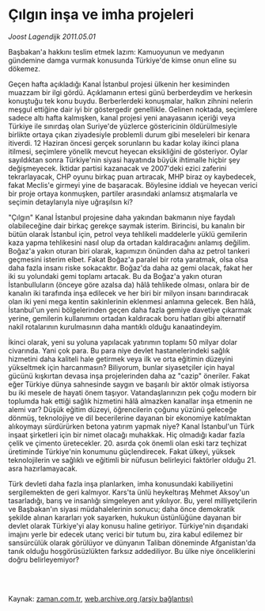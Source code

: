 # Çılgın inşa ve imha projeleri

*Joost Lagendijk 2011.05.01*

<td class="columnist-detail">
<p>Başbakan'a hakkını teslim etmek lazım: Kamuoyunun ve medyanın gündemine damga vurmak konusunda Türkiye'de kimse onun eline su dökemez.</p>
<p>
<div id="haberMetinDiv">
<p>Geçen hafta açıkladığı Kanal İstanbul projesi ülkenin her kesiminden muazzam bir ilgi gördü. Açıklamanın ertesi günü berberdeydim ve herkesin konuştuğu tek konu buydu. Berberlerdeki konuşmalar, halkın zihnini nelerin meşgul ettiğine dair iyi bir göstergedir genellikle. Gelinen noktada, seçimlere sadece altı hafta kalmışken, kanal projesi yeni anayasanın içeriği veya Türkiye ile sınırdaş olan Suriye'de yüzlerce göstericinin öldürülmesiyle birlikte ortaya çıkan ziyadesiyle problemli durum gibi meseleleri bir kenara itiverdi. 12 Haziran öncesi gerçek sorunların bu kadar kolay ikinci plana itilmesi, seçimlere yönelik mevcut heyecan eksikliğini de gösteriyor. Oylar sayıldıktan sonra Türkiye'nin siyasi hayatında büyük ihtimalle hiçbir şey değişmeyecek. İktidar partisi kazanacak ve 2007'deki ezici zaferini tekrarlayacak, CHP oyunu birkaç puan artıracak, MHP biraz oy kaybedecek, fakat Meclis'e girmeyi yine de başaracak. Böylesine iddialı ve heyecan verici bir proje ortaya konmuşken, partiler arasındaki anlamsız atışmalarla ve seçimin detaylarıyla niye uğraşılsın ki?
<p>"Çılgın" Kanal İstanbul projesine daha yakından bakmanın niye faydalı olabileceğine dair birkaç gerekçe saymak isterim. Birincisi, bu kanalın bir bütün olarak İstanbul için, petrol veya tehlikeli maddelerle yüklü gemilerin kaza yapma tehlikesini nasıl olup da ortadan kaldıracağını anlamış değilim. Boğaz'a yakın oturan biri olarak, kapımızın önünden daha az petrol tankeri geçmesini isterim elbet. Fakat Boğaz'a paralel bir rota yaratmak, olsa olsa daha fazla insanı riske sokacaktır. Boğaz'da daha az gemi olacak, fakat her iki su yolundaki gemi toplamı artacak. Bu da Boğaz'a yakın oturan İstanbulluların (önceye göre azalsa da) hâlâ tehlikede olması, onlara bir de kanalın iki tarafında inşa edilecek ve her biri bir milyon insanı barındıracak olan iki yeni mega kentin sakinlerinin eklenmesi anlamına gelecek. Ben hâlâ, İstanbul'un yeni bölgelerinden geçen daha fazla gemiye davetiye çıkarmak yerine, gemilerin kullanımını ortadan kaldıracak boru hatları gibi alternatif nakil rotalarının kurulmasının daha mantıklı olduğu kanaatindeyim.
<p>İkinci olarak, yeni su yoluna yapılacak yatırımın toplamı 50 milyar dolar civarında. Yani çok para. Bu para niye devlet hastanelerindeki sağlık hizmetini daha kaliteli hale getirmek veya ilk ve orta eğitimin düzeyini yükseltmek için harcanmasın? Biliyorum, bunlar siyasetçiler için hayal gücünü kışkırtan devasa inşa projelerinden daha az "cazip" öneriler. Fakat eğer Türkiye dünya sahnesinde saygın ve başarılı bir aktör olmak istiyorsa bu iki mesele de hayati önem taşıyor. Vatandaşlarınızın pek çoğu modern bir toplumda hak ettiği sağlık hizmetini hâlâ almazken kanallar inşa etmenin ne alemi var? Düşük eğitim düzeyi, öğrencilerin çoğunu yüzünü geleceğe dönmüş, teknolojiye ve dil becerilerine dayanan bir ekonomiye katılmaktan alıkoymayı sürdürürken betona yatırım yapmak niye? Kanal İstanbul'un Türk inşaat şirketleri için bir nimet olacağı muhakkak. Hiç olmadığı kadar fazla çelik ve çimento üretecekler. 20. asırda çok önemli olan eski tarz teçhizat üretiminde Türkiye'nin konumunu güçlendirecek. Fakat ülkeyi, yüksek teknolojilerin ve sağlıklı ve eğitimli bir nüfusun belirleyici faktörler olduğu 21. asra hazırlamayacak.
<p>Türk devleti daha fazla inşa planlarken, imha konusundaki kabiliyetini sergilemekten de geri kalmıyor. Kars'ta ünlü heykeltıraş Mehmet Aksoy'un tasarladığı, barış ve insanlığı simgeleyen anıt yıkılıyor. Bu, yerel milliyetçilerin ve Başbakan'ın siyasi müdahalelerinin sonucu; daha önce demokratik şekilde alınan kararları yok sayarken, hukukun üstünlüğüne dayanan bir devlet olarak Türkiye'yi alay konusu haline getiriyor. Türkiye'nin dışarıdaki imajını yerle bir edecek utanç verici bir tutum bu, zira kabul edilemez bir sansürcülük olarak görülüyor ve dünyanın Taliban döneminde Afganistan'da tanık olduğu hoşgörüsüzlükten farksız addediliyor. Bu ülke niye önceliklerini doğru belirleyemiyor? </p></p></p></p></div>
</p>


<p><br>
		 </br></p></td>

Kaynak: [zaman.com.tr](http://zaman.com.tr/yazar.do?yazino=1128434), [web.archive.org (arşiv bağlantısı)](http://web.archive.org/web/20110508221914/http://www.zaman.com.tr:80/yazar.do?yazino=1128434)
